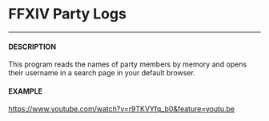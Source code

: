 # FFXIV Party Logs
--------------------------

#### DESCRIPTION
This program reads the names of party members by memory and opens their username in a search page in your default browser.

#### EXAMPLE
https://www.youtube.com/watch?v=r9TKVYfq_b0&feature=youtu.be
